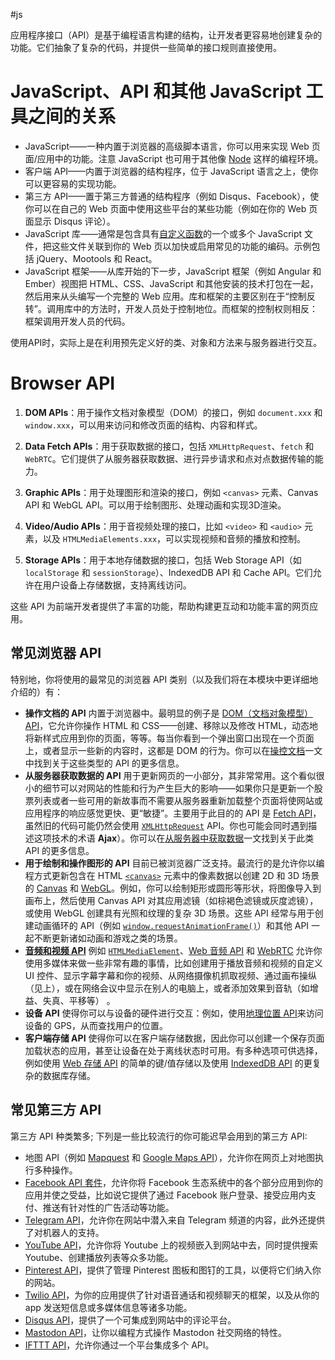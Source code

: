 #js 

应用程序接口（API）是基于编程语言构建的结构，让开发者更容易地创建复杂的功能。它们抽象了复杂的代码，并提供一些简单的接口规则直接使用。

# JavaScript、API 和其他 JavaScript 工具之间的关系

- JavaScript——一种内置于浏览器的高级脚本语言，你可以用来实现 Web 页面/应用中的功能。注意 JavaScript 也可用于其他像 [Node](https://developer.mozilla.org/zh-CN/docs/Learn/Server-side/Express_Nodejs/Introduction) 这样的编程环境。
- 客户端 API——内置于浏览器的结构程序，位于 JavaScript 语言之上，使你可以更容易的实现功能。
- 第三方 API——置于第三方普通的结构程序（例如 Disqus、Facebook），使你可以在自己的 Web 页面中使用这些平台的某些功能（例如在你的 Web 页面显示 Disqus 评论）。
- JavaScript 库——通常是包含具有[自定义函数](https://developer.mozilla.org/zh-CN/docs/Learn/JavaScript/Building_blocks/Functions)的一个或多个 JavaScript 文件，把这些文件关联到你的 Web 页以加快或启用常见的功能的编码。示例包括 jQuery、Mootools 和 React。
- JavaScript 框架——从库开始的下一步，JavaScript 框架（例如 Angular 和 Ember）视图把 HTML、CSS、JavaScript 和其他安装的技术打包在一起，然后用来从头编写一个完整的 Web 应用。库和框架的主要区别在于“控制反转”。调用库中的方法时，开发人员处于控制地位。而框架的控制权则相反：框架调用开发人员的代码。


使用API时，实际上是在利用预先定义好的类、对象和方法来与服务器进行交互。

# Browser API

1. **DOM APIs**：用于操作文档对象模型（DOM）的接口，例如 `document.xxx` 和 `window.xxx`，可以用来访问和修改页面的结构、内容和样式。
   
2. **Data Fetch APIs**：用于获取数据的接口，包括 `XMLHttpRequest`、`fetch` 和 `WebRTC`。它们提供了从服务器获取数据、进行异步请求和点对点数据传输的能力。
   
3. **Graphic APIs**：用于处理图形和渲染的接口，例如 `<canvas>` 元素、Canvas API 和 WebGL API。可以用于绘制图形、处理动画和实现3D渲染。

4. **Video/Audio APIs**：用于音视频处理的接口，比如 `<video>` 和 `<audio>` 元素，以及 `HTMLMediaElements.xxx`，可以实现视频和音频的播放和控制。

5. **Storage APIs**：用于本地存储数据的接口，包括 Web Storage API（如 `localStorage` 和 `sessionStorage`）、IndexedDB API 和 Cache API。它们允许在用户设备上存储数据，支持离线访问。

这些 API 为前端开发者提供了丰富的功能，帮助构建更互动和功能丰富的网页应用。


## 常见浏览器 API

特别地，你将使用的最常见的浏览器 API 类别（以及我们将在本模块中更详细地介绍的）有：

- **操作文档的 API** 内置于浏览器中。最明显的例子是 [DOM（文档对象模型）API](https://developer.mozilla.org/zh-CN/docs/Web/API/Document_Object_Model)，它允许你操作 HTML 和 CSS——创建、移除以及修改 HTML，动态地将新样式应用到你的页面，等等。每当你看到一个弹出窗口出现在一个页面上，或者显示一些新的内容时，这都是 DOM 的行为。你可以在[操控文档](https://developer.mozilla.org/zh-CN/docs/Learn/JavaScript/Client-side_web_APIs/Manipulating_documents)一文中找到关于这些类型的 API 的更多信息。
- **从服务器获取数据的 API** 用于更新网页的一小部分，其非常常用。这个看似很小的细节可以对网站的性能和行为产生巨大的影响——如果你只是更新一个股票列表或者一些可用的新故事而不需要从服务器重新加载整个页面将使网站或应用程序的响应感觉更快、更“敏捷”。主要用于此目的的 API 是 [Fetch API](https://developer.mozilla.org/zh-CN/docs/Web/API/Fetch_API)，虽然旧的代码可能仍然会使用 [`XMLHttpRequest`](https://developer.mozilla.org/zh-CN/docs/Web/API/XMLHttpRequest) API。你也可能会同时遇到描述这项技术的术语 **Ajax**）。你可以在[从服务器中获取数据](https://developer.mozilla.org/zh-CN/docs/Learn/JavaScript/Client-side_web_APIs/Fetching_data)一文找到关于此类 API 的更多信息。
- **用于绘制和操作图形的 API** 目前已被浏览器广泛支持。最流行的是允许你以编程方式更新包含在 HTML [`<canvas>`](https://developer.mozilla.org/zh-CN/docs/Web/HTML/Element/canvas) 元素中的像素数据以创建 2D 和 3D 场景的 [Canvas](https://developer.mozilla.org/zh-CN/docs/Web/API/Canvas_API) 和 [WebGL](https://developer.mozilla.org/zh-CN/docs/Web/API/WebGL_API)。例如，你可以绘制矩形或圆形等形状，将图像导入到画布上，然后使用 Canvas API 对其应用滤镜（如棕褐色滤镜或灰度滤镜），或使用 WebGL 创建具有光照和纹理的复杂 3D 场景。这些 API 经常与用于创建动画循环的 API（例如 [`window.requestAnimationFrame()`](https://developer.mozilla.org/zh-CN/docs/Web/API/Window/requestAnimationFrame)）和其他 API 一起不断更新诸如动画和游戏之类的场景。
- **[音频和视频 API](https://developer.mozilla.org/en-US/docs/Web/Media/Audio_and_video_delivery "此页面目前仅提供英文版本")** 例如 [`HTMLMediaElement`](https://developer.mozilla.org/zh-CN/docs/Web/API/HTMLMediaElement)、[Web 音频 API](https://developer.mozilla.org/zh-CN/docs/Web/API/Web_Audio_API) 和 [WebRTC](https://developer.mozilla.org/zh-CN/docs/Web/API/WebRTC_API) 允许你使用多媒体来做一些非常有趣的事情，比如创建用于播放音频和视频的自定义 UI 控件、显示字幕字幕和你的视频、从网络摄像机抓取视频、通过画布操纵（见上），或在网络会议中显示在别人的电脑上，或者添加效果到音轨（如增益、失真、平移等） 。
- **设备 API** 使得你可以与设备的硬件进行交互：例如，使用[地理位置 API](https://developer.mozilla.org/zh-CN/docs/Web/API/Geolocation_API)来访问设备的 GPS，从而查找用户的位置。
- **客户端存储 API** 使得你可以在客户端存储数据，因此你可以创建一个保存页面加载状态的应用，甚至让设备在处于离线状态时可用。有多种选项可供选择，例如使用 [Web 存储 API](https://developer.mozilla.org/zh-CN/docs/Web/API/Web_Storage_API) 的简单的键/值存储以及使用 [IndexedDB API](https://developer.mozilla.org/zh-CN/docs/Web/API/IndexedDB_API) 的更复杂的数据库存储。

## 常见第三方 API

第三方 API 种类繁多; 下列是一些比较流行的你可能迟早会用到的第三方 API:

- 地图 API（例如 [Mapquest](https://developer.mapquest.com/) 和 [Google Maps API](https://developers.google.com/maps/)），允许你在网页上对地图执行多种操作。
- [Facebook API 套件](https://developers.facebook.com/docs/)，允许你将 Facebook 生态系统中的各个部分应用到你的应用并使之受益，比如说它提供了通过 Facebook 账户登录、接受应用内支付、推送有针对性的广告活动等功能。
- [Telegram API](https://core.telegram.org/api)，允许你在网站中潜入来自 Telegram 频道的内容，此外还提供了对机器人的支持。
- [YouTube API](https://developers.google.com/youtube/)，允许你将 Youtube 上的视频嵌入到网站中去，同时提供搜索 Youtube、创建播放列表等众多功能。
- [Pinterest API](https://developers.pinterest.com/)，提供了管理 Pinterest 图板和图钉的工具，以便将它们纳入你的网站。
- [Twilio API](https://www.twilio.com/docs)，为你的应用提供了针对语音通话和视频聊天的框架，以及从你的 app 发送短信息或多媒体信息等诸多功能。
- [Disqus API](https://disqus.com/api/docs/)，提供了一个可集成到网站中的评论平台。
- [Mastodon API](https://docs.joinmastodon.org/api/)，让你以编程方式操作 Mastodon 社交网络的特性。
- [IFTTT API](https://ifttt.com/developers)，允许你通过一个平台集成多个 API。